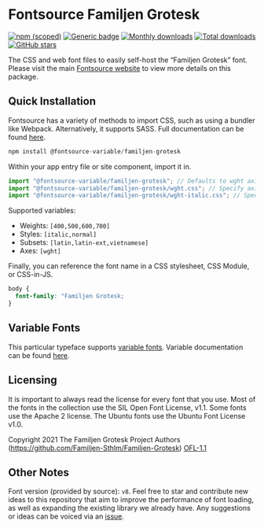 # Fontsource Familjen Grotesk

[![npm (scoped)](https://img.shields.io/npm/v/@fontsource/familjen-grotesk?color=brightgreen)](https://www.npmjs.com/package/@fontsource/familjen-grotesk) [![Generic badge](https://img.shields.io/badge/fontsource-passing-brightgreen)](https://github.com/fontsource/fontsource) [![Monthly downloads](https://badgen.net/npm/dm/@fontsource/familjen-grotesk)](https://github.com/fontsource/fontsource) [![Total downloads](https://badgen.net/npm/dt/@fontsource/familjen-grotesk)](https://github.com/fontsource/fontsource) [![GitHub stars](https://img.shields.io/github/stars/fontsource/fontsource.svg?style=social&label=Star)](https://github.com/fontsource/fontsource/stargazers)

The CSS and web font files to easily self-host the “Familjen Grotesk” font. Please visit the main [Fontsource website](https://fontsource.org/fonts/familjen-grotesk) to view more details on this package.

## Quick Installation

Fontsource has a variety of methods to import CSS, such as using a bundler like Webpack. Alternatively, it supports SASS. Full documentation can be found [here](https://fontsource.org/docs/introduction).

```javascript
npm install @fontsource-variable/familjen-grotesk
```

Within your app entry file or site component, import it in.

```javascript
import "@fontsource-variable/familjen-grotesk"; // Defaults to wght axis
import "@fontsource-variable/familjen-grotesk/wght.css"; // Specify axis
import "@fontsource-variable/familjen-grotesk/wght-italic.css"; // Specify axis and style

```

Supported variables:
- Weights: `[400,500,600,700]`
- Styles: `[italic,normal]`
- Subsets: `[latin,latin-ext,vietnamese]`
- Axes: `[wght]`

Finally, you can reference the font name in a CSS stylesheet, CSS Module, or CSS-in-JS.

```css
body {
  font-family: "Familjen Grotesk;
}
```

## Variable Fonts

This particular typeface supports [variable fonts](https://developer.mozilla.org/en-US/docs/Web/CSS/CSS_Fonts/Variable_Fonts_Guide).
Variable documentation can be found [here](https://fontsource.org/docs/variable-fonts).

## Licensing
It is important to always read the license for every font that you use.
Most of the fonts in the collection use the SIL Open Font License, v1.1. Some fonts use the Apache 2 license. The Ubuntu fonts use the Ubuntu Font License v1.0.

Copyright 2021 The Familjen Grotesk Project Authors (https://github.com/Familjen-Sthlm/Familjen-Grotesk)
[OFL-1.1](http://scripts.sil.org/OFL)

## Other Notes
Font version (provided by source): `v8`.
Feel free to star and contribute new ideas to this repository that aim to improve the performance of font loading, as well as expanding the existing library we already have. Any suggestions or ideas can be voiced via an [issue](https://github.com/fontsource/fontsource/issues).